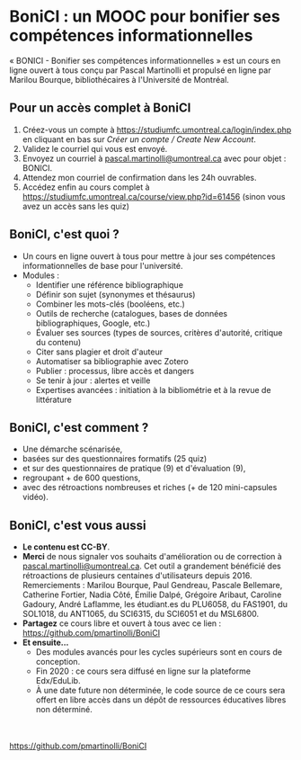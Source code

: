 # BoniCI : un MOOC pour bonifier ses compétences informationnelles

« BONICI - Bonifier ses compétences informationnelles » est un cours en ligne ouvert à tous conçu par Pascal Martinolli et propulsé en ligne par Marilou Bourque, bibliothécaires à l'Université de Montréal.

## Pour un accès complet à BoniCI

1. Créez-vous un compte à https://studiumfc.umontreal.ca/login/index.php en cliquant en bas sur *Créer un compte / Create New Account*.
2. Validez le courriel qui vous est envoyé.
3. Envoyez un courriel à [pascal.martinolli@umontreal.ca](mailto:pascal.martinolli@umontreal.ca?subject=BONICI) avec pour objet : BONICI. 
4. Attendez mon courriel de confirmation dans les 24h ouvrables.
5. Accédez enfin au cours complet à https://studiumfc.umontreal.ca/course/view.php?id=61456 (sinon vous avez un accès sans les quiz)

## BoniCI, c'est quoi ?

* Un cours en ligne ouvert à tous pour mettre à jour ses compétences informationnelles de base pour l'université.
* Modules : 
  * Identifier une référence bibliographique
  * Définir son sujet (synonymes et thésaurus)
  * Combiner les mots-clés (booléens, etc.)
  * Outils de recherche (catalogues, bases de données bibliographiques, Google, etc.)
  * Évaluer ses sources (types de sources, critères d'autorité, critique du contenu)
  * Citer sans plagier et droit d'auteur 
  * Automatiser sa bibliographie avec Zotero
  * Publier : processus, libre accès et dangers
  * Se tenir à jour : alertes et veille
  * Expertises avancées : initiation à la bibliométrie et à la revue de littérature
  
## BoniCI, c'est comment ?

* Une démarche scénarisée,
* basées sur des questionnaires formatifs (25 quiz)
* et sur des questionnaires de pratique (9) et d'évaluation (9),
* regroupant + de 600 questions,
* avec des rétroactions nombreuses et riches (+ de 120 mini-capsules vidéo).

## BoniCI, c'est vous aussi

* **Le contenu est CC-BY**.
* **Merci** de nous signaler vos souhaits d'amélioration ou de correction à pascal.martinolli@umontreal.ca. Cet outil a grandement bénéficié des rétroactions de plusieurs centaines d'utilisateurs depuis 2016. Remerciements : Marilou Bourque, Paul Gendreau, Pascale Bellemare, Catherine Fortier, Nadia Côté, Émilie Dalpé, Grégoire Aribaut, Caroline Gadoury, André Laflamme, les étudiant.es du PLU6058, du FAS1901, du SOL1018, du ANT1065, du SCI6315, du SCI6051 et du MSL6800.
* **Partagez** ce cours libre et ouvert à tous avec ce lien : https://github.com/pmartinolli/BoniCI 
* **Et ensuite...**
   * Des modules avancés pour les cycles supérieurs sont en cours de conception.
   * Fin 2020 : ce cours sera diffusé en ligne sur la plateforme Edx/EduLib.
   * À une date future non déterminée, le code source de ce cours sera offert en libre accès dans un dépôt de ressources éducatives libres non déterminé.

\
\
https://github.com/pmartinolli/BoniCI 
